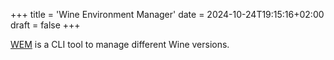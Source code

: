 +++
title = 'Wine Environment Manager'
date = 2024-10-24T19:15:16+02:00
draft = false
+++

[WEM](https://git.sr.ht/~hristoast/wem) is a CLI tool to manage different Wine versions.
